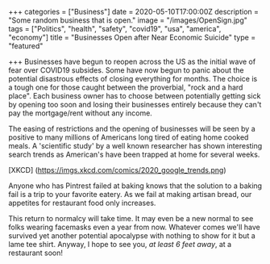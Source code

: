 +++
categories = ["Business"]
date = 2020-05-10T17:00:00Z
description = "Some random business that is open."
image = "/images/OpenSign.jpg"
tags = ["Politics", "health", "safety", "covid19", "usa", "america", "economy"]
title = "Businesses Open after Near Economic Suicide"
type = "featured"

+++
Businesses have begun to reopen across the US as the initial wave of fear over COVID19 subsides.  Some have now begun to panic about the potential disastrous effects of closing everything for months.  The choice is a tough one for those caught between the proverbial, "rock and a hard place".  Each business owner has to choose between potentially getting sick by opening too soon and losing their businesses entirely because they can't pay the mortgage/rent without any income.

The easing of restrictions and the opening of businesses will be seen by a positive to many millions of Americans long tired of eating home cooked meals.  A 'scientific study' by a well known researcher has shown interesting search trends as American's have been trapped at home for several weeks.

[XKCD] (https://imgs.xkcd.com/comics/2020_google_trends.png)

Anyone who has Pintrest failed at baking knows that the solution to a baking fail is a trip to your favorite eatery.  As we fail at making artisan bread, our appetites for restaurant food only increases.

This return to normalcy will take time.  It may even be a new normal to see folks wearing facemasks even a year from now.  Whatever comes we'll have survived yet another potential apocalypse with nothing to show for it but a lame tee shirt.  Anyway, I hope to see you, _at least 6 feet away_, at a restaurant soon!